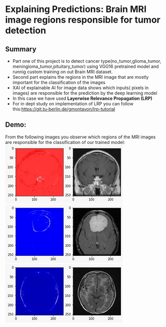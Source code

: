 # Explaining Predictions: Brain MRI image regions responsible for tumor detection
## Summary
- Part one of this project is to detect cancer type(no_tumor,glioma_tumor, meningioma_tumor,pituitary_tumor)
 using VGG16 pretrained model and runnig custom training on out Brain MRI dataset.
- Second part explains the regions in the MRI image that are mostly important for the classification of the images
- XAI of explainable AI for image data shows which inputs( pixels in images) are responsible for the prediction by the deep learning model
- In this case we have used **Layerwise Relevance Propagation (LRP)**
- For in dept study on implementation of LRP you can follow this:https://git.tu-berlin.de/gmontavon/lrp-tutorial


## Demo:
From the following images you observe which regions of the MRI images are responsible for the classification of our trained model:
![alt text](https://github.com/Minhaz034/Brain-MRI-XAI/blob/master/sample%20outputs/pituitary_tumor.jpeg?raw=True)
![alt text](https://github.com/Minhaz034/Brain-MRI-XAI/blob/master/sample%20outputs/meningioma_tumor.jpeg?raw=True)
![alt text](https://github.com/Minhaz034/Brain-MRI-XAI/blob/master/sample%20outputs/no_tumor.jpeg?raw=True)

<!-- ![alt text](./sample outputs/pituitary_tumor.jpeg)

![alt text](./sample outputs/meningioma_tumor.jpeg)

![alt text](./sample outputs/no_tumor.jpeg) -->




	



